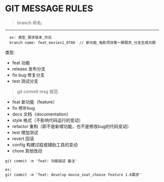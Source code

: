 # GIT MESSAGE RULES

> branch 命名: 
--------------------------------------------------

```
  ex: 类型_需求版本_月日
  branch name: feat_moviev1_0708  // 新功能_电影项目第一期需求_分支生成日期
```
  
  类型: 
  *  feat     功能
  *  release  发布分支
  *  fix      bug 修复分支
  *  test     测试分支      

> git commit msg 规范

*  feat    新功能（feature）
*  fix     修补bug
*  docs    文档（documentation）
*  style   格式（不影响代码运行的变动）
*  refactor  重构（即不是新增功能，也不是修改bug的代码变动）
*  test    增加测试
*  revert  回滚
*  config  构建过程或辅助工具的变动
*  chore   其他改动

```
git commit -m 'feat: 功能描述 备注'

ex:
git commit -m 'feat: develop movie_seat_choose feature 1.6需求'
```